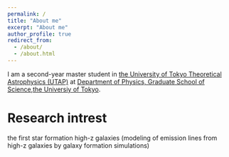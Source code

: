 ```yaml
---
permalink: /
title: "About me"
excerpt: "About me"
author_profile: true
redirect_from: 
  - /about/
  - /about.html
---
```

I am a second-year master student in [the University of Tokyo Theoretical Astrophysics (UTAP)](http://www-utap.phys.s.u-tokyo.ac.jp/index.html) at [Department of Physics, Graduate School of Science](https://www.phys.s.u-tokyo.ac.jp/en/),[the Universiy of Tokyo](https://www.u-tokyo.ac.jp/en/). 


Research intrest
======
the first star formation
high-z galaxies (modeling of emission lines from high-z galaxies by galaxy formation simulations)
